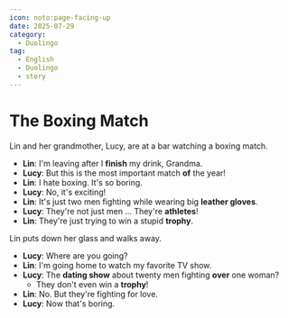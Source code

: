 ```yaml
---
icon: noto:page-facing-up
date: 2025-07-29
category:
  - Duolingo
tag:
  - English
  - Duolingo
  - story
---
```


# The Boxing Match

Lin and her grandmother, Lucy, are at a bar watching a boxing match.

- **Lin**: I'm leaving after I **finish** my drink, Grandma.
- **Lucy**: But this is the most important match **of** the year!
- **Lin**: I hate boxing. It's so boring.
- **Lucy**: No, it's exciting!
- **Lin**: It's just two men fighting while wearing big **leather gloves**.
- **Lucy**: They're not just men … They're **athletes**!
- **Lin**: They're just trying to win a stupid **trophy**.

Lin puts down her glass and walks away.

- **Lucy**: Where are you going?
- **Lin**: I'm going home to watch my favorite TV show.
- **Lucy**: The **dating show** about twenty men fighting **over** one woman?
  - They don't even win a **trophy**!
- **Lin**: No. But they're fighting for love.
- **Lucy**: Now that's boring.
